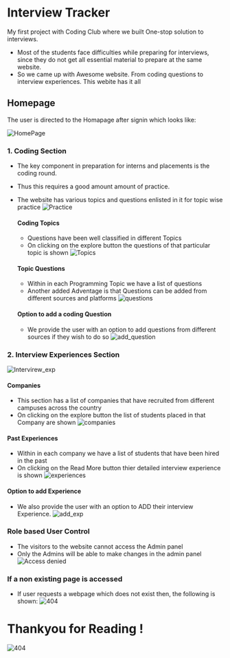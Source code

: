 # Interview Tracker 
My first project with Coding Club where we built One-stop solution to interviews.
* Most of the students face difficulties while preparing for interviews, since they do not get all essential 
  material to prepare at the same website.
* So we came up with Awesome website. From coding questions to interview experiences. This webite has it all

## Homepage
The user is directed to the Homapage after signin which looks like:


![HomePage](https://user-images.githubusercontent.com/68590733/108620870-fd427d00-7454-11eb-83d9-9f673b3a10aa.png)

### 1. Coding Section
* The key component in preparation for interns and placements is the coding round.
* Thus this requires a good amount amount of practice.
* The website has various topics and questions enlisted in it for topic wise practice 
![Practice](https://user-images.githubusercontent.com/68590733/108620896-1f3bff80-7455-11eb-9e80-a1cd799bb240.png)

  #### Coding Topics
  * Questions have been well classified in different Topics
  * On clicking on the explore button the questions of that particular topic is shown
  ![Topics](https://user-images.githubusercontent.com/68590733/108620900-295dfe00-7455-11eb-8eca-41dd59daddc1.png)
  
  #### Topic Questions
  * Within in each Programming Topic we have a list of questions 
  * Another added Adventage is that Questions can be added from different sources and platforms
  ![questions](https://user-images.githubusercontent.com/68590733/108620899-282cd100-7455-11eb-84a2-61e4dde80546.png)


  #### Option to add a coding Question
  * We provide the user with an option to add questions from different sources if they wish to do so
  ![add_question](https://user-images.githubusercontent.com/68590733/108620886-10554d00-7455-11eb-9912-b0166ae4fb23.png)



### 2. Interview Experiences Section
  ![Intervirew_exp](https://user-images.githubusercontent.com/68590733/108620894-19461e80-7455-11eb-94c0-6c5d80dfa9ab.png)

  #### Companies 
  * This section has a list of companies that have recruited from different campuses across the country 
  * On clicking on the explore button the list of students placed in that Company are shown
  ![companies](https://user-images.githubusercontent.com/68590733/108620887-121f1080-7455-11eb-8888-ca926e2c432f.png)

  #### Past Experiences 
  * Within in each company we have a list of students that have been hired in the past
  * On clicking on the Read More button thier detailed interview experience is shown
  ![experiences](https://user-images.githubusercontent.com/68590733/108620888-13503d80-7455-11eb-89c0-d8ac3a093161.png)

  #### Option to add Experience
  * We also provide the user with an option to ADD their interview Experience.
  ![add_exp](https://user-images.githubusercontent.com/68590733/108620883-0c292f80-7455-11eb-8af8-d75e374ab5d3.png)

### Role based User Control
  * The visitors to the website cannot access the Admin panel
  * Only the Admins will be able to make changes in the admin panel
  ![Access denied](https://user-images.githubusercontent.com/68590733/108624247-c2970f80-7469-11eb-9790-d67dc58b82f4.png)

### If a non existing page is accessed
* If user requests a webpage which does not exist then, the following is shown:
![404](https://user-images.githubusercontent.com/68590733/108624880-a1d0b900-746d-11eb-99e0-f050cb8ec364.png)

# Thankyou for Reading !
![404](https://user-images.githubusercontent.com/68590733/122406716-ae3dcc00-cf9e-11eb-80fe-4f01b51b6690.png)

